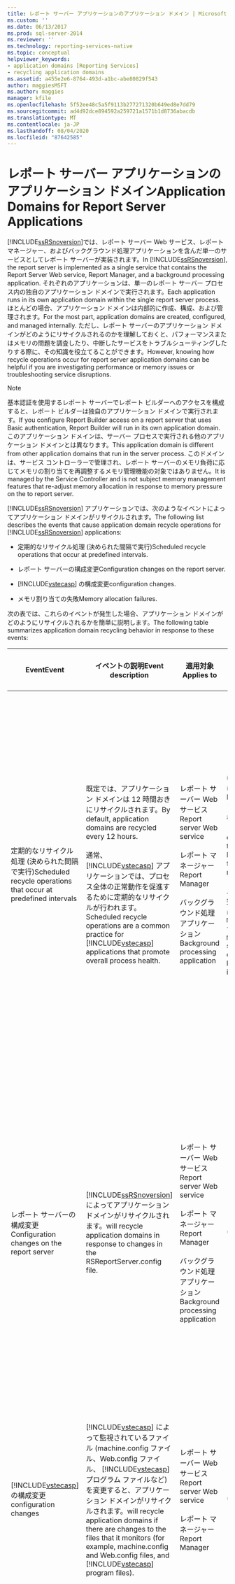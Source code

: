 ```yaml
---
title: レポート サーバー アプリケーションのアプリケーション ドメイン | Microsoft Docs
ms.custom: ''
ms.date: 06/13/2017
ms.prod: sql-server-2014
ms.reviewer: ''
ms.technology: reporting-services-native
ms.topic: conceptual
helpviewer_keywords:
- application domains [Reporting Services]
- recycling application domains
ms.assetid: a455e2e6-8764-493d-a1bc-abe80829f543
author: maggiesMSFT
ms.author: maggies
manager: kfile
ms.openlocfilehash: 5f52ee48c5a5f9113b277271320b649ed8e7dd79
ms.sourcegitcommit: ad4d92dce894592a259721a1571b1d8736abacdb
ms.translationtype: MT
ms.contentlocale: ja-JP
ms.lasthandoff: 08/04/2020
ms.locfileid: "87642585"
---
```

# <a name="application-domains-for-report-server-applications"></a><span data-ttu-id="2738c-102">レポート サーバー アプリケーションのアプリケーション ドメイン</span><span class="sxs-lookup"><span data-stu-id="2738c-102">Application Domains for Report Server Applications</span></span>
  <span data-ttu-id="2738c-103">[!INCLUDE[ssRSnoversion](../../includes/ssrsnoversion-md.md)]では、レポート サーバー Web サービス、レポート マネージャー、およびバックグラウンド処理アプリケーションを含んだ単一のサービスとしてレポート サーバーが実装されます。</span><span class="sxs-lookup"><span data-stu-id="2738c-103">In [!INCLUDE[ssRSnoversion](../../includes/ssrsnoversion-md.md)], the report server is implemented as a single service that contains the Report Server Web service, Report Manager, and a background processing application.</span></span> <span data-ttu-id="2738c-104">それぞれのアプリケーションは、単一のレポート サーバー プロセス内の独自のアプリケーション ドメインで実行されます。</span><span class="sxs-lookup"><span data-stu-id="2738c-104">Each application runs in its own application domain within the single report server process.</span></span> <span data-ttu-id="2738c-105">ほとんどの場合、アプリケーション ドメインは内部的に作成、構成、および管理されます。</span><span class="sxs-lookup"><span data-stu-id="2738c-105">For the most part, application domains are created, configured, and managed internally.</span></span> <span data-ttu-id="2738c-106">ただし、レポート サーバーのアプリケーション ドメインがどのようにリサイクルされるのかを理解しておくと、パフォーマンスまたはメモリの問題を調査したり、中断したサービスをトラブルシューティングしたりする際に、その知識を役立てることができます。</span><span class="sxs-lookup"><span data-stu-id="2738c-106">However, knowing how recycle operations occur for report server application domains can be helpful if you are investigating performance or memory issues or troubleshooting service disruptions.</span></span>  
  
> [!NOTE]  
>  <span data-ttu-id="2738c-107">基本認証を使用するレポート サーバーでレポート ビルダーへのアクセスを構成すると、レポート ビルダーは独自のアプリケーション ドメインで実行されます。</span><span class="sxs-lookup"><span data-stu-id="2738c-107">If you configure Report Builder access on a report server that uses Basic authentication, Report Builder will run in its own application domain.</span></span> <span data-ttu-id="2738c-108">このアプリケーション ドメインは、サーバー プロセスで実行される他のアプリケーション ドメインとは異なります。</span><span class="sxs-lookup"><span data-stu-id="2738c-108">This application domain is different from other application domains that run in the server process.</span></span> <span data-ttu-id="2738c-109">このドメインは、サービス コントローラーで管理され、レポート サーバーのメモリ負荷に応じてメモリの割り当てを再調整するメモリ管理機能の対象ではありません。</span><span class="sxs-lookup"><span data-stu-id="2738c-109">It is managed by the Service Controller and is not subject memory management features that re-adjust memory allocation in response to memory pressure on the to report server.</span></span>  
  
 <span data-ttu-id="2738c-110">[!INCLUDE[ssRSnoversion](../../includes/ssrsnoversion-md.md)] アプリケーションでは、次のようなイベントによってアプリケーション ドメインがリサイクルされます。</span><span class="sxs-lookup"><span data-stu-id="2738c-110">The following list describes the events that cause application domain recycle operations for [!INCLUDE[ssRSnoversion](../../includes/ssrsnoversion-md.md)] applications:</span></span>  
  
-   <span data-ttu-id="2738c-111">定期的なリサイクル処理 (決められた間隔で実行)</span><span class="sxs-lookup"><span data-stu-id="2738c-111">Scheduled recycle operations that occur at predefined intervals.</span></span>  
  
-   <span data-ttu-id="2738c-112">レポート サーバーの構成変更</span><span class="sxs-lookup"><span data-stu-id="2738c-112">Configuration changes on the report server.</span></span>  
  
-   [!INCLUDE[vstecasp](../../includes/vstecasp-md.md)] <span data-ttu-id="2738c-113">の構成変更</span><span class="sxs-lookup"><span data-stu-id="2738c-113">configuration changes.</span></span>  
  
-   <span data-ttu-id="2738c-114">メモリ割り当ての失敗</span><span class="sxs-lookup"><span data-stu-id="2738c-114">Memory allocation failures.</span></span>  
  
 <span data-ttu-id="2738c-115">次の表では、これらのイベントが発生した場合、アプリケーション ドメインがどのようにリサイクルされるかを簡単に説明します。</span><span class="sxs-lookup"><span data-stu-id="2738c-115">The following table summarizes application domain recycling behavior in response to these events:</span></span>  
  
|<span data-ttu-id="2738c-116">Event</span><span class="sxs-lookup"><span data-stu-id="2738c-116">Event</span></span>|<span data-ttu-id="2738c-117">イベントの説明</span><span class="sxs-lookup"><span data-stu-id="2738c-117">Event description</span></span>|<span data-ttu-id="2738c-118">適用対象</span><span class="sxs-lookup"><span data-stu-id="2738c-118">Applies to</span></span>|<span data-ttu-id="2738c-119">構成可能</span><span class="sxs-lookup"><span data-stu-id="2738c-119">Configurable</span></span>|<span data-ttu-id="2738c-120">リサイクル処理の説明</span><span class="sxs-lookup"><span data-stu-id="2738c-120">Recycle operation description</span></span>|  
|-----------|-----------------------|----------------|------------------|-----------------------------------|  
|<span data-ttu-id="2738c-121">定期的なリサイクル処理 (決められた間隔で実行)</span><span class="sxs-lookup"><span data-stu-id="2738c-121">Scheduled recycle operations that occur at predefined intervals</span></span>|<span data-ttu-id="2738c-122">既定では、アプリケーション ドメインは 12 時間おきにリサイクルされます。</span><span class="sxs-lookup"><span data-stu-id="2738c-122">By default, application domains are recycled every 12 hours.</span></span><br /><br /> <span data-ttu-id="2738c-123">通常、 [!INCLUDE[vstecasp](../../includes/vstecasp-md.md)] アプリケーションでは、プロセス全体の正常動作を促進するために定期的なリサイクルが行われます。</span><span class="sxs-lookup"><span data-stu-id="2738c-123">Scheduled recycle operations are a common practice for [!INCLUDE[vstecasp](../../includes/vstecasp-md.md)] applications that promote overall process health.</span></span>|<span data-ttu-id="2738c-124">レポート サーバー Web サービス</span><span class="sxs-lookup"><span data-stu-id="2738c-124">Report server Web service</span></span><br /><br /> <span data-ttu-id="2738c-125">レポート マネージャー</span><span class="sxs-lookup"><span data-stu-id="2738c-125">Report Manager</span></span><br /><br /> <span data-ttu-id="2738c-126">バックグラウンド処理アプリケーション</span><span class="sxs-lookup"><span data-stu-id="2738c-126">Background processing application</span></span>|<span data-ttu-id="2738c-127">はい。</span><span class="sxs-lookup"><span data-stu-id="2738c-127">Yes.</span></span> <span data-ttu-id="2738c-128">サイクル間隔は、RSReportServer.config ファイルの `RecycleTime` 構成設定によって異なります。</span><span class="sxs-lookup"><span data-stu-id="2738c-128">`RecycleTime` configuration setting in the RSReportServer.config file determines the recycle interval.</span></span><br /><br /> <span data-ttu-id="2738c-129">バックグラウンド処理の完了を待機する最大時間は、`MaxAppDomainUnloadTime` で設定します。</span><span class="sxs-lookup"><span data-stu-id="2738c-129">`MaxAppDomainUnloadTime` sets the wait time during which background processing is allowed to complete.</span></span>|[!INCLUDE[vstecasp](../../includes/vstecasp-md.md)] <span data-ttu-id="2738c-130">によって管理されます。</span><span class="sxs-lookup"><span data-stu-id="2738c-130">manages the recycle operation for the Web service and Report Manager.</span></span><br /><br /> <span data-ttu-id="2738c-131">バックグラウンド処理アプリケーションの場合、スケジュールに従って開始された新しいジョブの新しいアプリケーション ドメインがレポート サーバーによって作成されます。</span><span class="sxs-lookup"><span data-stu-id="2738c-131">For the background processing application, the report server creates a new application domain for new jobs that are initiated from schedules.</span></span> <span data-ttu-id="2738c-132">既に進行中のジョブは、最大待ち時間に達しない限り、現在のアプリケーション ドメインで完了することが許可されます。</span><span class="sxs-lookup"><span data-stu-id="2738c-132">Jobs already in progress are allowed to complete in the current application domain until the wait time expires.</span></span>|  
|<span data-ttu-id="2738c-133">レポート サーバーの構成変更</span><span class="sxs-lookup"><span data-stu-id="2738c-133">Configuration changes on the report server</span></span>|[!INCLUDE[ssRSnoversion](../../includes/ssrsnoversion-md.md)] <span data-ttu-id="2738c-134">によってアプリケーション ドメインがリサイクルされます。</span><span class="sxs-lookup"><span data-stu-id="2738c-134">will recycle application domains in response to changes in the RSReportServer.config file.</span></span>|<span data-ttu-id="2738c-135">レポート サーバー Web サービス</span><span class="sxs-lookup"><span data-stu-id="2738c-135">Report server Web service</span></span><br /><br /> <span data-ttu-id="2738c-136">レポート マネージャー</span><span class="sxs-lookup"><span data-stu-id="2738c-136">Report Manager</span></span><br /><br /> <span data-ttu-id="2738c-137">バックグラウンド処理アプリケーション</span><span class="sxs-lookup"><span data-stu-id="2738c-137">Background processing application</span></span>|<span data-ttu-id="2738c-138">いいえ。</span><span class="sxs-lookup"><span data-stu-id="2738c-138">No.</span></span>|<span data-ttu-id="2738c-139">リサイクル処理を抑制することはできません。</span><span class="sxs-lookup"><span data-stu-id="2738c-139">You cannot stop recycle operations from occurring.</span></span> <span data-ttu-id="2738c-140">ただし、構成の変更に呼応して発生するリサイクル処理については、定期的なリサイクル処理と同じように処理されます。</span><span class="sxs-lookup"><span data-stu-id="2738c-140">However, recycle operations that occur in response to configuration changes are handled the same way as the scheduled recycle operations.</span></span> <span data-ttu-id="2738c-141">新しい要求については、新しいアプリケーション ドメインが作成され、現在の要求およびジョブについては、現在のアプリケーション ドメインで実行されます。</span><span class="sxs-lookup"><span data-stu-id="2738c-141">New application domains are created for new requests while current requests and jobs complete in the current application domain.</span></span>|  
|[!INCLUDE[vstecasp](../../includes/vstecasp-md.md)] <span data-ttu-id="2738c-142">の構成変更</span><span class="sxs-lookup"><span data-stu-id="2738c-142">configuration changes</span></span>|[!INCLUDE[vstecasp](../../includes/vstecasp-md.md)] <span data-ttu-id="2738c-143">によって監視されているファイル (machine.config ファイル、Web.config ファイル、 [!INCLUDE[vstecasp](../../includes/vstecasp-md.md)] プログラム ファイルなど) を変更すると、アプリケーション ドメインがリサイクルされます。</span><span class="sxs-lookup"><span data-stu-id="2738c-143">will recycle application domains if there are changes to the files that it monitors (for example, machine.config and Web.config files, and [!INCLUDE[vstecasp](../../includes/vstecasp-md.md)] program files).</span></span>|<span data-ttu-id="2738c-144">レポート サーバー Web サービス</span><span class="sxs-lookup"><span data-stu-id="2738c-144">Report server Web service</span></span><br /><br /> <span data-ttu-id="2738c-145">レポート マネージャー</span><span class="sxs-lookup"><span data-stu-id="2738c-145">Report Manager</span></span>|<span data-ttu-id="2738c-146">いいえ。</span><span class="sxs-lookup"><span data-stu-id="2738c-146">No.</span></span>|[!INCLUDE[vstecasp](../../includes/vstecasp-md.md)] <span data-ttu-id="2738c-147">によって処理が管理されます。</span><span class="sxs-lookup"><span data-stu-id="2738c-147">manages the operation.</span></span><br /><br /> <span data-ttu-id="2738c-148">[!INCLUDE[vstecasp](../../includes/vstecasp-md.md)] によって開始されたリサイクル処理は、バックグラウンド処理のアプリケーション ドメインには影響しません。</span><span class="sxs-lookup"><span data-stu-id="2738c-148">Recycle operations that are initiated by [!INCLUDE[vstecasp](../../includes/vstecasp-md.md)] do not affect the background processing application domain.</span></span>|  
|<span data-ttu-id="2738c-149">メモリ不足とメモリ割り当ての失敗</span><span class="sxs-lookup"><span data-stu-id="2738c-149">Memory pressure and memory allocation failures</span></span>|[!INCLUDE[ssNoVersion](../../includes/ssnoversion-md.md)] <span data-ttu-id="2738c-150">の CLR によって直ちにリサイクルされます。</span><span class="sxs-lookup"><span data-stu-id="2738c-150">CLR will immediately recycle application domains in the event of a memory allocation failure or when the server is under high memory pressure conditions.</span></span>|<span data-ttu-id="2738c-151">レポート サーバー Web サービス</span><span class="sxs-lookup"><span data-stu-id="2738c-151">Report server Web service</span></span><br /><br /> <span data-ttu-id="2738c-152">レポート マネージャー</span><span class="sxs-lookup"><span data-stu-id="2738c-152">Report Manager</span></span><br /><br /> <span data-ttu-id="2738c-153">バックグラウンド処理アプリケーション</span><span class="sxs-lookup"><span data-stu-id="2738c-153">Background processing application</span></span>|<span data-ttu-id="2738c-154">いいえ。</span><span class="sxs-lookup"><span data-stu-id="2738c-154">No.</span></span>|<span data-ttu-id="2738c-155">深刻なメモリ不足が生じた場合、レポート サーバーは、現在のアプリケーション ドメインで、新しい要求を受け付けないようにします。</span><span class="sxs-lookup"><span data-stu-id="2738c-155">Under high memory pressure, the report server will not accept new requests in the current application domain.</span></span> <span data-ttu-id="2738c-156">サーバーが新しい要求を拒否している間は、HTTP 503 エラーが発生します。</span><span class="sxs-lookup"><span data-stu-id="2738c-156">During the period in which the server denies new requests, HTTP 503 errors occur.</span></span> <span data-ttu-id="2738c-157">古いアプリケーション ドメインがアンロードされるまで、新しいアプリケーション ドメインは作成されません。</span><span class="sxs-lookup"><span data-stu-id="2738c-157">New application domains will not be created until the old application domain is unloaded.</span></span> <span data-ttu-id="2738c-158">したがって、サーバーで深刻なメモリ不足が生じているときに構成ファイルに変更を加えた場合、現在進行中の要求やジョブは開始されることも、完了することもありません。</span><span class="sxs-lookup"><span data-stu-id="2738c-158">This means that if you make a configuration file change while the server is under high memory pressure, requests and jobs that are in progress might not start or complete.</span></span><br /><br /> <span data-ttu-id="2738c-159">メモリ割り当てに失敗した場合は、すべてのアプリケーション ドメインが直ちに再起動されます。</span><span class="sxs-lookup"><span data-stu-id="2738c-159">In the event of memory allocation failure, all application domains are immediately restarted.</span></span> <span data-ttu-id="2738c-160">進行中の要求およびジョブは破棄されます。</span><span class="sxs-lookup"><span data-stu-id="2738c-160">Jobs and requests that were in progress are dropped.</span></span> <span data-ttu-id="2738c-161">これらのジョブおよび要求は手動で再起動する必要があります。</span><span class="sxs-lookup"><span data-stu-id="2738c-161">You must restart those jobs and requests manually.</span></span>|  
  
## <a name="planned-and-unplanned-recycle-operations"></a><span data-ttu-id="2738c-162">定期的なリサイクル処理と不定期なリサイクル処理</span><span class="sxs-lookup"><span data-stu-id="2738c-162">Planned and Unplanned Recycle Operations</span></span>  
 <span data-ttu-id="2738c-163">リサイクル処理には、定期的な処理と不定期な処理があります。この点は、その処理を引き起こした条件によって異なります。</span><span class="sxs-lookup"><span data-stu-id="2738c-163">Recycle operations are either planned or unplanned depending on the conditions that bring about the operation:</span></span>  
  
-   <span data-ttu-id="2738c-164">定期的なリサイクル処理は、RSReportServer.config ファイルに定義されている間隔で実行されます。</span><span class="sxs-lookup"><span data-stu-id="2738c-164">Planned recycle operations occur at regular intervals that are defined in the RSReportServer.config file.</span></span> <span data-ttu-id="2738c-165">既定では 12 時間おきに実行されます。</span><span class="sxs-lookup"><span data-stu-id="2738c-165">The default is every 12 hours.</span></span> <span data-ttu-id="2738c-166">通常、 [!INCLUDE[vstecasp](../../includes/vstecasp-md.md)] アプリケーションでは、プロセス全体の正常動作を促進するためリサイクルが定期的に行われます。</span><span class="sxs-lookup"><span data-stu-id="2738c-166">This is a common practice for [!INCLUDE[vstecasp](../../includes/vstecasp-md.md)] applications that promote overall process health.</span></span> <span data-ttu-id="2738c-167">定期的なリサイクル処理の場合、レポート サーバーは、新しい要求に対応するアプリケーション ドメインを別途作成します。</span><span class="sxs-lookup"><span data-stu-id="2738c-167">For planned recycle operations, the report server creates additional application domains for new requests.</span></span> <span data-ttu-id="2738c-168">既に進行中の要求は、最大待ち時間に達しない限り、現在のアプリケーション ドメインで完了することが許可されます。</span><span class="sxs-lookup"><span data-stu-id="2738c-168">Requests already in progress are allowed to complete in the current application domain until the wait time expires.</span></span> <span data-ttu-id="2738c-169">定期的なリサイクル処理を制御する構成設定は、サーバー全体に対して設定されます。</span><span class="sxs-lookup"><span data-stu-id="2738c-169">Configuration settings that govern planned recycle operations are set for the server as a whole.</span></span> <span data-ttu-id="2738c-170">アプリケーションごとに異なるリサイクル スケジュールまたはメモリしきい値を構成することはできません。</span><span class="sxs-lookup"><span data-stu-id="2738c-170">You cannot configure a different recycle schedule or memory threshold for each application.</span></span>  
  
-   <span data-ttu-id="2738c-171">不定期的なリサイクル処理は、構成変更、メモリ不足、およびメモリ割り当ての失敗に呼応する形で、任意のタイミングで発生します。</span><span class="sxs-lookup"><span data-stu-id="2738c-171">Unplanned recycle operations occur at arbitrary times in response to configuration changes, memory pressure, and memory allocation failures:</span></span>  
  
    -   <span data-ttu-id="2738c-172">構成の変更が生じた場合、レポート サーバーは、新しい要求をアプリケーション ドメインの新しいインスタンスにリダイレクトする強制力の低いリサイクル処理を試みます。</span><span class="sxs-lookup"><span data-stu-id="2738c-172">For configuration changes, the report server will try to use a soft recycle that redirects new requests to a new instance of the application domain.</span></span> <span data-ttu-id="2738c-173">強制力の低いリサイクル処理に失敗した場合は、強制力の高いリサイクル処理が開始されます。つまり、現在進行中のすべての要求が取り消され、現在のアプリケーション ドメインがシャットダウンされて、アプリケーション ドメインが再起動されます。</span><span class="sxs-lookup"><span data-stu-id="2738c-173">If the soft recycle fails, the server initiates a hard application domain recycle that cancels all in-progress requests, shuts down the current application domains, and restarts the application domains.</span></span>  
  
    -   <span data-ttu-id="2738c-174">メモリ割り当ての失敗は、サーバーが実行しているレポート処理の量に対して、十分なシステム リソースが存在しないことを意味します。</span><span class="sxs-lookup"><span data-stu-id="2738c-174">Memory allocation failures indicate that system resources are insufficient for the amount of report processing performed by the server.</span></span> <span data-ttu-id="2738c-175">メモリ割り当てに失敗した場合は、すべてのアプリケーション ドメインで、強制力の高いリサイクル処理が実行されます。</span><span class="sxs-lookup"><span data-stu-id="2738c-175">A hard recycle operation for all application domains occurs in response to a memory allocation failure.</span></span> <span data-ttu-id="2738c-176">要求キューはすべてクリアされます。</span><span class="sxs-lookup"><span data-stu-id="2738c-176">All request queues are cleared.</span></span> <span data-ttu-id="2738c-177">取り消された要求は再開されません。</span><span class="sxs-lookup"><span data-stu-id="2738c-177">Canceled requests are not restarted.</span></span> <span data-ttu-id="2738c-178">レポートを対話的に閲覧していたユーザーは、レポートを最新の情報に更新するか、開き直す必要があります。</span><span class="sxs-lookup"><span data-stu-id="2738c-178">Users who were interactively viewing a report must refresh or reopen the report.</span></span> <span data-ttu-id="2738c-179">スケジュールされている処理は、次回の予定時刻に実行されます。</span><span class="sxs-lookup"><span data-stu-id="2738c-179">Scheduled processing will occur at the next scheduled time.</span></span> <span data-ttu-id="2738c-180">この遅延が問題になる場合は、レポート スナップショットを手動で更新するか、サブスクリプションのスケジュールまたはレポートのスナップショット スケジュールを変更し、それらが直ちに実行されるようにしてください。</span><span class="sxs-lookup"><span data-stu-id="2738c-180">If the delay is unacceptable, you can refresh a report snapshot manually or modify a subscription schedule or report snapshot schedule so that it runs immediately.</span></span>  
  
 <span data-ttu-id="2738c-181">レポート サーバー Web サービス、レポート マネージャー、およびバックグラウンド処理アプリケーションでは、リサイクル処理を引き起こした条件に応じて、アプリケーション ドメインのリサイクル処理がそれぞれ別個に実行される場合と、まとめて実行される場合とがあります。</span><span class="sxs-lookup"><span data-stu-id="2738c-181">The application domains for the Report Server Web service, Report Manager, and the background processing application might be recycled together or individually, depending on the circumstances that cause the recycling to occur:</span></span>  
  
-   <span data-ttu-id="2738c-182">[!INCLUDE[vstecasp](../../includes/vstecasp-md.md)] で開始されたリサイクル操作は [!INCLUDE[ssRSnoversion](../../includes/ssrsnoversion-md.md)] [!INCLUDE[vstecasp](../../includes/vstecasp-md.md)] アプリケーションであるレポート サーバー Web サービスとレポート マネージャーにのみ影響を与えます。</span><span class="sxs-lookup"><span data-stu-id="2738c-182">Recycle operations initiated by [!INCLUDE[vstecasp](../../includes/vstecasp-md.md)] affect only the [!INCLUDE[ssRSnoversion](../../includes/ssrsnoversion-md.md)] [!INCLUDE[vstecasp](../../includes/vstecasp-md.md)] applications: Report Server Web service and Report Manager.</span></span> [!INCLUDE[vstecasp](../../includes/vstecasp-md.md)] <span data-ttu-id="2738c-183">は、監視対象のファイルが変更されたかどうかに基づいて、アプリケーション ドメインをリサイクルします。</span><span class="sxs-lookup"><span data-stu-id="2738c-183">will recycle application domains based if there are changes to the files that it monitors.</span></span> <span data-ttu-id="2738c-184">通常、 [!INCLUDE[vstecasp](../../includes/vstecasp-md.md)] によって開始されたリサイクル処理は、バックグラウンド処理アプリケーションのリサイクル処理とは無関係に実行されます。</span><span class="sxs-lookup"><span data-stu-id="2738c-184">Recycle operations that are initiated by [!INCLUDE[vstecasp](../../includes/vstecasp-md.md)] are typically independent of recycle operations for the background processing application.</span></span>  
  
-   <span data-ttu-id="2738c-185">通常、レポート サーバーによって開始されたリサイクル処理は、レポート サーバー Web サービス、レポート マネージャー、およびバックグラウンド処理アプリケーションに影響します。</span><span class="sxs-lookup"><span data-stu-id="2738c-185">Recycle operations initiated by the report server typically affect Report Server Web service, Report Manager, and the background processing application.</span></span> <span data-ttu-id="2738c-186">リサイクル処理は、構成設定の変更時やサービスの再起動時に実行されます。</span><span class="sxs-lookup"><span data-stu-id="2738c-186">Recycle operations occur in response to changes to the configuration settings and service restarts.</span></span>  
  
## <a name="rsreportserver-configuration-settings-for-application-domains"></a><span data-ttu-id="2738c-187">アプリケーション ドメインに関係する RSReportServer 構成設定</span><span class="sxs-lookup"><span data-stu-id="2738c-187">RSReportServer Configuration Settings for Application Domains</span></span>  
 <span data-ttu-id="2738c-188">構成設定は、 [RSReportServer.config ファイル](rsreportserver-config-configuration-file.md)で指定されます。</span><span class="sxs-lookup"><span data-stu-id="2738c-188">Configuration settings are specified in the in the [RSReportServer.config file](rsreportserver-config-configuration-file.md).</span></span> <span data-ttu-id="2738c-189">次の例は、アプリケーション ドメインの定期的なリサイクル動作に関係する既定の構成設定を示しています。</span><span class="sxs-lookup"><span data-stu-id="2738c-189">The following example shows the default configuration settings for planned application domain recycling behavior.</span></span>  
  
 `<RecycleTime>720</RecycleTime>`  
  
 `<MaxAppDomainUnloadTime>30</MaxAppDomainUnloadTime>`  
  
 <span data-ttu-id="2738c-190">次の表では、これらの要素について説明します。</span><span class="sxs-lookup"><span data-stu-id="2738c-190">The following table describes these elements.</span></span>  
  
|<span data-ttu-id="2738c-191">要素</span><span class="sxs-lookup"><span data-stu-id="2738c-191">Element</span></span>|<span data-ttu-id="2738c-192">適用対象</span><span class="sxs-lookup"><span data-stu-id="2738c-192">Applies to</span></span>|<span data-ttu-id="2738c-193">定義</span><span class="sxs-lookup"><span data-stu-id="2738c-193">Definition</span></span>|  
|-------------|----------------|----------------|  
|`RecycleTime`|<span data-ttu-id="2738c-194">3 つの [!INCLUDE[ssRSnoversion](../../includes/ssrsnoversion-md.md)] アプリケーション ドメインすべて</span><span class="sxs-lookup"><span data-stu-id="2738c-194">All three [!INCLUDE[ssRSnoversion](../../includes/ssrsnoversion-md.md)] application domains</span></span>|<span data-ttu-id="2738c-195">アプリケーション ドメインがリサイクルされる頻度を指定します。</span><span class="sxs-lookup"><span data-stu-id="2738c-195">Specifies how often the application domains are recycled.</span></span> <span data-ttu-id="2738c-196">既定のリサイクル スケジュールは、 [!INCLUDE[vstecasp](../../includes/vstecasp-md.md)] アプリケーションの標準的なドメイン リサイクル パターン (12 時間) に従います。</span><span class="sxs-lookup"><span data-stu-id="2738c-196">The default recycle schedule conforms to the 12-hour pattern typically followed for [!INCLUDE[vstecasp](../../includes/vstecasp-md.md)] application domain recycling.</span></span> <span data-ttu-id="2738c-197">スケジュールされた時間になると、新規要求はすべてアプリケーション ドメインの新しいインスタンスに転送されます。</span><span class="sxs-lookup"><span data-stu-id="2738c-197">At the scheduled time, all new requests are forwarded to a new instance of the application domain.</span></span> <span data-ttu-id="2738c-198">元のインスタンスで処理中の要求はそのまま継続して処理されます。</span><span class="sxs-lookup"><span data-stu-id="2738c-198">Requests that are currently in progress in the original instance are allowed to complete.</span></span> <span data-ttu-id="2738c-199">処理がすべて完了すると、元のインスタンスが削除され、新しいインスタンスだけがアクティブなアプリケーション ドメイン インスタンスとなります。</span><span class="sxs-lookup"><span data-stu-id="2738c-199">Once all processes are complete, the original instance is deleted and the new instance becomes the sole active application domain instance.</span></span><br /><br /> <span data-ttu-id="2738c-200">既定値は 720 分です。</span><span class="sxs-lookup"><span data-stu-id="2738c-200">The default value is 720 minutes.</span></span>|  
|`MaxAppDomainUnloadTime`|<span data-ttu-id="2738c-201">バックグラウンド処理アプリケーション ドメインのみ</span><span class="sxs-lookup"><span data-stu-id="2738c-201">Background processing application domain only</span></span>|<span data-ttu-id="2738c-202">既定では、リサイクル中にアプリケーション ドメインがシャット ダウンに費やすことのできる時間として、30 分間の待機時間がレポート サーバーによって割り当てられます。</span><span class="sxs-lookup"><span data-stu-id="2738c-202">By default, a report server allocates a wait time of 30 minutes, during which an application domain is allowed to shut down during a recycle operation.</span></span> <span data-ttu-id="2738c-203">処理中のジョブが割り当てられた時間内に完了しない場合 (処理に必要な時間が待機時間よりも長くなる場合)、アプリケーション ドメインのインスタンスが直ちに再起動されます。</span><span class="sxs-lookup"><span data-stu-id="2738c-203">If the jobs that are currently in process cannot be completed during the allotted time (or if a job is taking longer than the wait time allows), the application domain instance is restarted immediately.</span></span> <span data-ttu-id="2738c-204">未完了のジョブはすべて終了されます。</span><span class="sxs-lookup"><span data-stu-id="2738c-204">All incomplete jobs are terminated.</span></span><br /><br /> <span data-ttu-id="2738c-205">レポート サーバーで実行されているジョブのステータスを表示したり取り消したりする方法の詳細については、「[Cancel Report Server Jobs &#40;Management Studio&#41;](../tools/cancel-report-server-jobs-management-studio.md)」([レポート サーバー ジョブのキャンセル] &#40;Management Studio&#41;) を参照してください。</span><span class="sxs-lookup"><span data-stu-id="2738c-205">For more information about how to view status or cancel jobs that running on the report server, see [Cancel Report Server Jobs &#40;Management Studio&#41;](../tools/cancel-report-server-jobs-management-studio.md).</span></span>|  
  
> [!NOTE]  
>  <span data-ttu-id="2738c-206">IIS でホストされた [!INCLUDE[vstecasp](../../includes/vstecasp-md.md)] アプリケーションの machine.config には、リサイクルのスケジュールが指定されている場合もあります。レポート サーバー Web サービスもレポート マネージャーも [!INCLUDE[vstecasp](../../includes/vstecasp-md.md)] アプリケーションですが、この構成ファイルで指定されているアプリケーション ドメインのリサイクル スケジュールは、どちらのアプリケーションにも適用されません。</span><span class="sxs-lookup"><span data-stu-id="2738c-206">Although the Report Server Web service and Report Manager are [!INCLUDE[vstecasp](../../includes/vstecasp-md.md)] applications, neither application responds to scheduled application domain recycling that might be specified in machine.config for [!INCLUDE[vstecasp](../../includes/vstecasp-md.md)] applications hosted in IIS.</span></span>  
  
## <a name="see-also"></a><span data-ttu-id="2738c-207">参照</span><span class="sxs-lookup"><span data-stu-id="2738c-207">See Also</span></span>  
 <span data-ttu-id="2738c-208">[RSReportServer 構成ファイル](rsreportserver-config-configuration-file.md) </span><span class="sxs-lookup"><span data-stu-id="2738c-208">[RSReportServer Configuration File](rsreportserver-config-configuration-file.md) </span></span>  
 <span data-ttu-id="2738c-209">[Reporting Services の構成ファイル &#40;RSreportserver.config&#41; の変更](modify-a-reporting-services-configuration-file-rsreportserver-config.md) </span><span class="sxs-lookup"><span data-stu-id="2738c-209">[Modify a Reporting Services Configuration File &#40;RSreportserver.config&#41;](modify-a-reporting-services-configuration-file-rsreportserver-config.md) </span></span>  
 [<span data-ttu-id="2738c-210">レポート サーバー アプリケーションで利用可能なメモリの構成</span><span class="sxs-lookup"><span data-stu-id="2738c-210">Configure Available Memory for Report Server Applications</span></span>](../report-server/configure-available-memory-for-report-server-applications.md)  
  
  
